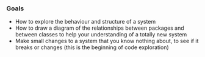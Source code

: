### Goals

-   How to explore the behaviour and structure of a system
-   How to draw a diagram of the relationships between packages and between classes to help your understanding of a totally new system
-   Make small changes to a system that you know nothing about, to see if it breaks or changes (this is the beginning of code exploration)
